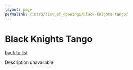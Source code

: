 ```yaml
---
layout: page
permalink: /intro/list_of_openings/black-knights-tango/
---
```


# Black Knights Tango

[back to list](../../intro/list_of_openings)

Description unavailable